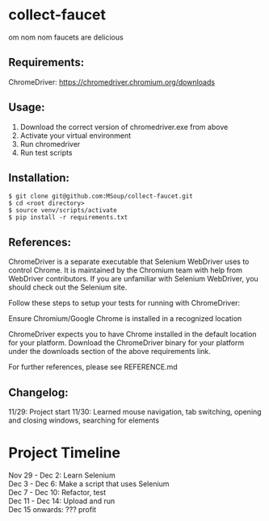 # collect-faucet
om nom nom faucets are delicious

## Requirements:
ChromeDriver: https://chromedriver.chromium.org/downloads  

## Usage:
1. Download the correct version of chromedriver.exe from above
2. Activate your virtual environment
3. Run chromedriver
4. Run test scripts

## Installation:
```
$ git clone git@github.com:MSoup/collect-faucet.git
$ cd <root directory>
$ source venv/scripts/activate
$ pip install -r requirements.txt
```

## References:
ChromeDriver is a separate executable that Selenium WebDriver uses to control Chrome. It is maintained by the Chromium team with help from WebDriver contributors. If you are unfamiliar with Selenium WebDriver, you should check out the Selenium site.

Follow these steps to setup your tests for running with ChromeDriver:

Ensure Chromium/Google Chrome is installed in a recognized location

ChromeDriver expects you to have Chrome installed in the default location for your platform.
Download the ChromeDriver binary for your platform under the downloads section of the above requirements link.

For further references, please see REFERENCE.md

## Changelog:
11/29: Project start
11/30: Learned mouse navigation, tab switching, opening and closing windows, searching for elements


# Project Timeline
Nov 29 - Dec 2: Learn Selenium  
Dec 3 - Dec 6: Make a script that uses Selenium  
Dec 7 - Dec 10: Refactor, test  
Dec 11 - Dec 14: Upload and run  
Dec 15 onwards: ??? profit  
